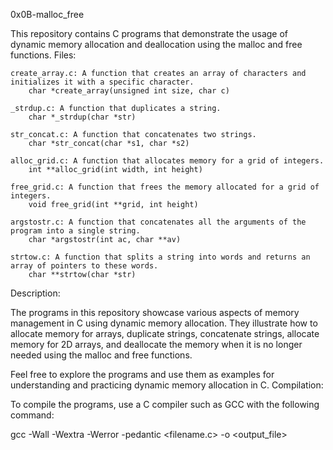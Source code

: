 0x0B-malloc_free

This repository contains C programs that demonstrate the usage of dynamic memory allocation and deallocation using the malloc and free functions.
Files:

    create_array.c: A function that creates an array of characters and initializes it with a specific character.
        char *create_array(unsigned int size, char c)

    _strdup.c: A function that duplicates a string.
        char *_strdup(char *str)

    str_concat.c: A function that concatenates two strings.
        char *str_concat(char *s1, char *s2)

    alloc_grid.c: A function that allocates memory for a grid of integers.
        int **alloc_grid(int width, int height)

    free_grid.c: A function that frees the memory allocated for a grid of integers.
        void free_grid(int **grid, int height)

    argstostr.c: A function that concatenates all the arguments of the program into a single string.
        char *argstostr(int ac, char **av)

    strtow.c: A function that splits a string into words and returns an array of pointers to these words.
        char **strtow(char *str)

Description:

The programs in this repository showcase various aspects of memory management in C using dynamic memory allocation. They illustrate how to allocate memory for arrays, duplicate strings, concatenate strings, allocate memory for 2D arrays, and deallocate the memory when it is no longer needed using the malloc and free functions.

Feel free to explore the programs and use them as examples for understanding and practicing dynamic memory allocation in C.
Compilation:

To compile the programs, use a C compiler such as GCC with the following command:

gcc -Wall -Wextra -Werror -pedantic <filename.c> -o <output_file>
